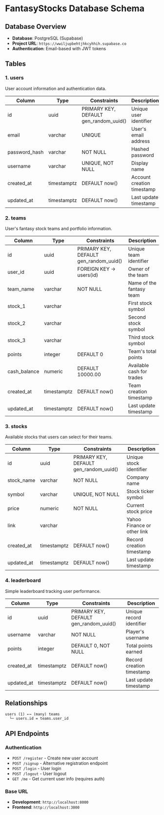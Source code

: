 # FantasyStocks Database Schema

## Database Overview
- **Database**: PostgreSQL (Supabase)
- **Project URL**: `https://wwiljupbehtjhkcyhhih.supabase.co`
- **Authentication**: Email-based with JWT tokens

## Tables

### 1. users
User account information and authentication data.

| Column | Type | Constraints | Description |
|--------|------|-------------|-------------|
| id | uuid | PRIMARY KEY, DEFAULT gen_random_uuid() | Unique user identifier |
| email | varchar | UNIQUE | User's email address |
| password_hash | varchar | NOT NULL | Hashed password |
| username | varchar | UNIQUE, NOT NULL | Display name |
| created_at | timestamptz | DEFAULT now() | Account creation timestamp |
| updated_at | timestamptz | DEFAULT now() | Last update timestamp |

### 2. teams
User's fantasy stock teams and portfolio information.

| Column | Type | Constraints | Description |
|--------|------|-------------|-------------|
| id | uuid | PRIMARY KEY, DEFAULT gen_random_uuid() | Unique team identifier |
| user_id | uuid | FOREIGN KEY → users(id) | Owner of the team |
| team_name | varchar | NOT NULL | Name of the fantasy team |
| stock_1 | varchar | | First stock symbol |
| stock_2 | varchar | | Second stock symbol |
| stock_3 | varchar | | Third stock symbol |
| points | integer | DEFAULT 0 | Team's total points |
| cash_balance | numeric | DEFAULT 10000.00 | Available cash for trades |
| created_at | timestamptz | DEFAULT now() | Team creation timestamp |
| updated_at | timestamptz | DEFAULT now() | Last update timestamp |

### 3. stocks
Available stocks that users can select for their teams.

| Column | Type | Constraints | Description |
|--------|------|-------------|-------------|
| id | uuid | PRIMARY KEY, DEFAULT gen_random_uuid() | Unique stock identifier |
| stock_name | varchar | NOT NULL | Company name |
| symbol | varchar | UNIQUE, NOT NULL | Stock ticker symbol |
| price | numeric | NOT NULL | Current stock price |
| link | varchar | | Yahoo Finance or other link |
| created_at | timestamptz | DEFAULT now() | Record creation timestamp |
| updated_at | timestamptz | DEFAULT now() | Last update timestamp |

### 4. leaderboard
Simple leaderboard tracking user performance.

| Column | Type | Constraints | Description |
|--------|------|-------------|-------------|
| id | uuid | PRIMARY KEY, DEFAULT gen_random_uuid() | Unique record identifier |
| username | varchar | NOT NULL | Player's username |
| points | integer | DEFAULT 0, NOT NULL | Total points earned |
| created_at | timestamptz | DEFAULT now() | Record creation timestamp |
| updated_at | timestamptz | DEFAULT now() | Last update timestamp |

## Relationships

```
users (1) ←→ (many) teams
  └─ users.id = teams.user_id
```

## API Endpoints

### Authentication
- `POST /register` - Create new user account
- `POST /signup` - Alternative registration endpoint
- `POST /login` - User login
- `POST /logout` - User logout
- `GET /me` - Get current user info (requires auth)

### Base URL
- **Development**: `http://localhost:8000`
- **Frontend**: `http://localhost:3000` 